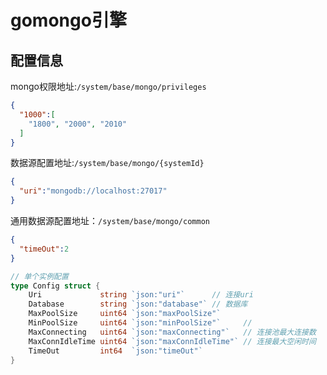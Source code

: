 # gomongo引擎

## 配置信息
mongo权限地址:`/system/base/mongo/privileges`
```json
{
  "1000":[
    "1800", "2000", "2010"
  ]
}
```
数据源配置地址:`/system/base/mongo/{systemId}`
```json
{
  "uri":"mongodb://localhost:27017"
}
```

通用数据源配置地址：`/system/base/mongo/common`
```json
{
  "timeOut":2
}
```

```go
// 单个实例配置
type Config struct {
    Uri             string `json:"uri"`      // 连接uri
    Database        string `json:"database"` // 数据库
    MaxPoolSize     uint64 `json:"maxPoolSize"`
    MinPoolSize     uint64 `json:"minPoolSize"`     //
    MaxConnecting   uint64 `json:"maxConnecting"`   // 连接池最大连接数
    MaxConnIdleTime uint64 `json:"maxConnIdleTime"` // 连接最大空闲时间
    TimeOut         int64  `json:"timeOut"`
}
```